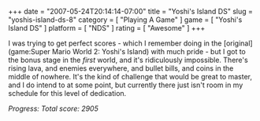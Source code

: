 +++
date = "2007-05-24T20:14:14-07:00"
title = "Yoshi's Island DS"
slug = "yoshis-island-ds-8"
category = [ "Playing A Game" ]
game = [ "Yoshi's Island DS" ]
platform = [ "NDS" ]
rating = [ "Awesome" ]
+++

I was trying to get perfect scores - which I remember doing in the [original](game:Super Mario World 2: Yoshi's Island) with much pride - but I got to the bonus stage in the <i>first</i> world, and it's ridiculously impossible.  There's rising lava, and enemies everywhere, and bullet bills, and coins in the middle of nowhere.  It's the kind of challenge that would be great to master, and I do intend to at some point, but currently there just isn't room in my schedule for this level of dedication.

<i>Progress: Total score: 2905</i>